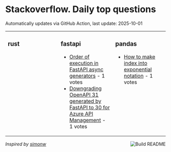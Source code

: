# Stackoverflow. Daily top questions 

Automatically updates via GitHub Action, last update: <!-- date starts -->2025-10-01<!-- date ends -->


<table><tr><td valign="top" width="33%">

### rust
<!-- rust starts -->

<!-- rust ends -->
</td><td valign="top" width="34%">


### fastapi
<!-- fastapi starts -->
* [Order of execution in FastAPI async generators](https://stackoverflow.com/questions/79779724/order-of-execution-in-fastapi-async-generators) - 1 votes
* [Downgrading OpenAPI 31 generated by FastAPI to 30 for Azure API Management](https://stackoverflow.com/questions/79779874/downgrading-openapi-3-1-generated-by-fastapi-to-3-0-for-azure-api-management) - 1 votes
<!-- fastapi ends -->
</td><td valign="top" width="34%">


### pandas
<!-- pandas starts -->
* [How to make index into exponential notation](https://stackoverflow.com/questions/79779335/how-to-make-index-into-exponential-notation) - 1 votes
<!-- pandas ends -->
</td></tr></table>

<a href="https://github.com/hp0404/hp0404/actions"><img src="https://github.com/hp0404/hp0404/workflows/Build%20README/badge.svg" align="right" alt="Build README"></a> <p>*Inspired by  [simonw](https://github.com/simonw/simonw)*</p>
